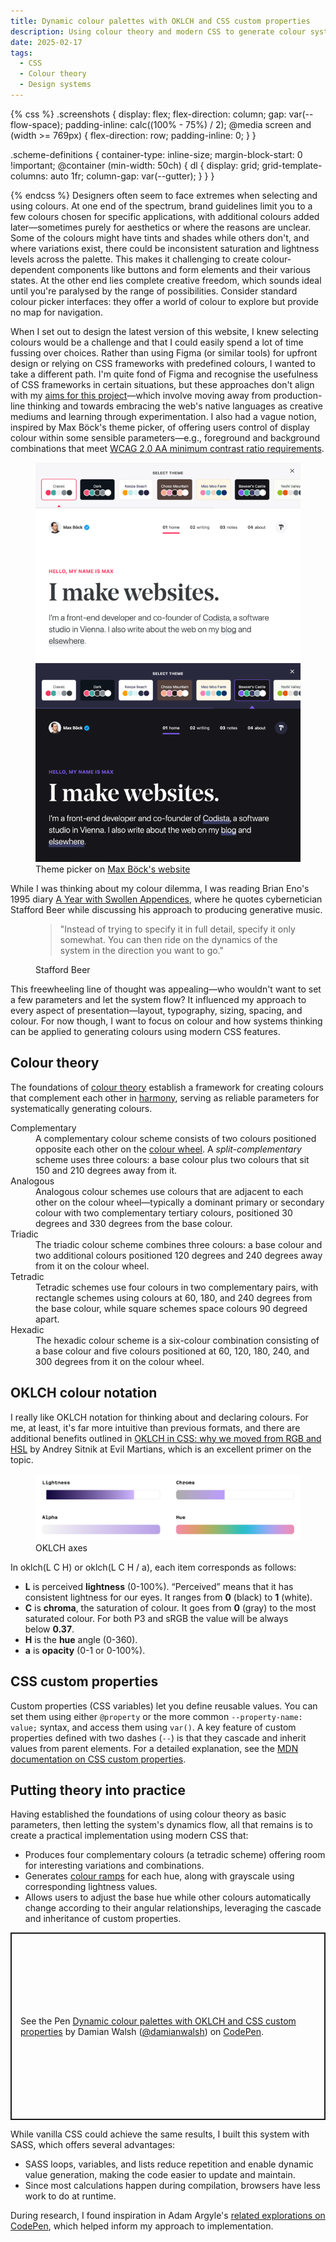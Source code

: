 ```yaml
---
title: Dynamic colour palettes with OKLCH and CSS custom properties
description: Using colour theory and modern CSS to generate colour systems
date: 2025-02-17
tags:
  - CSS
  - Colour theory
  - Design systems
---
```

{% css %}
.screenshots {
  display: flex;
  flex-direction: column;
  gap: var(--flow-space);
  padding-inline: calc((100% - 75%) / 2);
  @media screen and (width >= 769px) {
    flex-direction: row;
    padding-inline: 0;
  }
}

.scheme-definitions {
  container-type: inline-size;
  margin-block-start: 0 !important;
  @container (min-width: 50ch) {
   dl {
      display: grid;
      grid-template-columns: auto 1fr;
      column-gap: var(--gutter);
    }
  }
}

{% endcss %}
Designers often seem to face extremes when selecting and using colours. At one end of the spectrum, brand guidelines limit you to a few colours chosen for specific applications, with additional colours added later—sometimes purely for aesthetics or where the reasons are unclear. Some of the colours might have tints and shades while others don't, and where variations exist, there could be inconsistent saturation and lightness levels across the palette. This makes it challenging to create colour-dependent components like buttons and form elements and their various states. At the other end lies complete creative freedom, which sounds ideal until you're paralysed by the range of possibilities. Consider standard colour picker interfaces: they offer a world of colour to explore but provide no map for navigation.

When I set out to design the latest version of this website, I knew selecting colours would be a challenge and that I could easily spend a lot of time fussing over choices. Rather than using Figma (or similar tools) for upfront design or relying on CSS frameworks with predefined colours, I wanted to take a different path. I'm quite fond of Figma and recognise the usefulness of CSS frameworks in certain situations, but these approaches don't align with my [aims for this project](https://damianwalsh.co.uk/posts/cultivating-a-digital-garden/)—which involve moving away from production-line thinking and towards embracing the web's native languages as creative mediums and learning through experimentation. I also had a vague notion, inspired by Max Böck's theme picker, of offering users control of display colour within some sensible parameters—e.g., foreground and background combinations that meet [WCAG 2.0 AA minimum contrast ratio requirements](https://www.w3.org/TR/UNDERSTANDING-WCAG20/visual-audio-contrast-contrast.html).

<figure>
  <div class="screenshots">
    <img src="./mxb.dev-classic.png" alt="Screenshot of Max Bock's homepage highlighting Classic theme" sizes="(min-width: 1700px) 443px, (min-width: 1380px) calc(43vw - 279px), (min-width: 780px) calc(41.03vw - 117px), 70.87vw">
    <img src="./mxb.dev-bowsers-castle.png" alt="Screenshot of Max Bock's homepage highlighting Bowser's Castle theme" sizes="(min-width: 1700px) 443px, (min-width: 1380px) calc(43vw - 279px), (min-width: 780px) calc(41.03vw - 117px), 70.87vw">
  </div>
  <figcaption class="meta">Theme picker on <a href="https://mxb.dev/">Max Böck's website</a></figcaption>
</figure>

While I was thinking about my colour dilemma, I was reading Brian Eno's 1995 diary [A Year with Swollen Appendices](https://damianwalsh.co.uk/reading-list/works/a-year-with-swollen-appendices-brian-eno.html), where he quotes cybernetician Stafford Beer while discussing his approach to producing generative music.

<figure>
  <blockquote>
  <p>"Instead of trying to specify it in full detail, specify it only somewhat. You can then ride on the dynamics of the system in the direction you want to go."</p>
  </blockquote>
  <figcaption class="meta">Stafford Beer</figcaption>
</figure>

This freewheeling line of thought was appealing—who wouldn't want to set a few parameters and let the system flow? It influenced my approach to every aspect of presentation—layout, typography, sizing, spacing, and colour. For now though, I want to focus on colour and how systems thinking can be applied to generating colours using modern CSS features.

## Colour theory
The foundations of [colour theory](https://en.wikipedia.org/wiki/Color_theory) establish a framework for creating colours that complement each other in [harmony](https://en.wikipedia.org/wiki/Color_scheme), serving as reliable parameters for systematically generating colours.

<div class="scheme-definitions">
<dl>
  <dt>Complementary</dt>
  <dd>A complementary colour scheme consists of two colours positioned opposite each other on the <a href="https://en.wikipedia.org/wiki/Color_wheel">colour wheel</a>. A <em>split-complementary</em> scheme uses three colours: a base colour plus two colours that sit 150 and 210 degrees away from it.</dd>

  <dt>Analogous</dt>
  <dd>Analogous colour schemes use colours that are adjacent to each other on the colour wheel—typically a dominant primary or secondary colour with two complementary tertiary colours, positioned 30 degrees and 330 degrees from the base colour.</dd>

  <dt>Triadic</dt>
  <dd>The triadic colour scheme combines three colours: a base colour and two additional colours positioned 120 degrees and 240 degrees away from it on the colour wheel.</dd>

  <dt>Tetradic</dt>
  <dd>Tetradic schemes use four colours in two complementary pairs, with rectangle schemes using colours at 60, 180, and 240 degrees from the base colour, while square schemes space colours 90 degreed apart.</dd>

  <dt>Hexadic</dt>
  <dd>The hexadic colour scheme is a six-colour combination consisting of a base colour and five colours positioned at 60, 120, 180, 240, and 300 degrees from it on the colour wheel.</dd>
</dl>
</div>

## OKLCH colour notation
I really like OKLCH notation for thinking about and declaring colours. For me, at least, it's far more intuitive than previous formats, and there are additional benefits outlined in [OKLCH in CSS: why we moved from RGB and HSL](https://evilmartians.com/chronicles/oklch-in-css-why-quit-rgb-hsl) by Andrey Sitnik at Evil Martians, which is an excellent primer on the topic.

<figure>
  <div class="screenshots">
    <img src="./oklch-axes.png" alt="Diagram showing the axes of OKLCH colour space" sizes="(min-width: 1700px) 907px, (min-width: 1380px) calc(85.67vw - 532px), (min-width: 780px) calc(82.59vw - 220px), 70.87vw">
  </div>
  <figcaption class="meta">OKLCH axes</figcaption>
</figure>

In oklch(L C H) or oklch(L C H / a), each item corresponds as follows:

- __L__ is perceived __lightness__ (0-100%). “Perceived” means that it has consistent lightness for our eyes. It ranges from __0__ (black) to __1__ (white).
- __C__ is __chroma__, the saturation of colour. It goes from __0__ (gray) to the most saturated colour. For both P3 and sRGB the value will be always below __0.37__.
- __H__ is the __hue__ angle (0-360).
- __a__ is __opacity__ (0-1 or 0-100%).

## CSS custom properties
Custom properties (CSS variables) let you define reusable values. You can set them using either `@property` or the more common `--property-name: value;`  syntax, and access them using `var()`. A key feature of custom properties defined with two dashes (`--`) is that they cascade and inherit values from parent elements. For a detailed explanation, see the [MDN documentation on CSS custom properties](https://developer.mozilla.org/en-US/docs/Web/CSS/CSS_cascading_variables/Using_CSS_custom_properties).

## Putting theory into practice
Having established the foundations of using colour theory as basic parameters, then letting the system's dynamics flow, all that remains is to create a practical implementation using modern CSS that:

- Produces four complementary colours (a tetradic scheme) offering room for interesting variations and combinations.
- Generates [colour ramps](https://uxdesign.cc/how-to-create-a-color-ramp-used-in-design-systems-2edd5b93854c) for each hue, along with grayscale using corresponding lightness values.
- Allows users to adjust the base hue while other colours automatically change according to their angular relationships, leveraging the cascade and inheritance of custom properties.

<p class="codepen" data-height="400" data-default-tab="result" data-slug-hash="pvojXYq" data-pen-title="Dynamic colour palettes with OKLCH and CSS custom properties" data-user="damianwalsh" data-token="d56b2d955641ada1f87a0de51c12e687" style="height: 300px; box-sizing: border-box; display: flex; align-items: center; justify-content: center; border: 2px solid; margin: 1em 0; padding: 1em;">
  <span>See the Pen <a href="https://codepen.io/damianwalsh/pen/pvojXYq/d56b2d955641ada1f87a0de51c12e687">
  Dynamic colour palettes with OKLCH and CSS custom properties</a> by Damian Walsh (<a href="https://codepen.io/damianwalsh">@damianwalsh</a>)
  on <a href="https://codepen.io">CodePen</a>.</span>
</p>
<script async src="https://public.codepenassets.com/embed/index.js"></script>

While vanilla CSS could achieve the same results, I built this system with SASS, which offers several advantages:

- SASS loops, variables, and lists reduce repetition and enable dynamic value generation, making the code easier to update and maintain.
- Since most calculations happen during compilation, browsers have less work to do at runtime.

During research, I found inspiration in Adam Argyle's [related explorations on CodePen](https://codepen.io/argyleink), which helped inform my approach to implementation.
